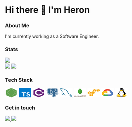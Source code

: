 #  Hi there 👋 I'm Heron


### About Me

I'm currently working as a Software Engineer.


### Stats

<div>
  <img height="180em" src="https://github-readme-streak-stats.herokuapp.com/?user=heronsilva&hide_border=true&theme=flag-india">
</div>
<div>
  <img height="180em" src="https://github-readme-stats.vercel.app/api?username=heronsilva&include_all_commits=true&count_private=true&include_orgs=true&show_icons=true&hide_border=false&theme=flag-india">
  <img height="180em" src="https://github-readme-stats.vercel.app/api/top-langs/?username=heronsilva&show_icons=true&include_orgs=true&layout=compact&hide_border=false&theme=flag-india">
</div>


### Tech Stack

<div>
    <img align="center"
       alt="Node.JS"
       title="Node.JS"
       height="30"
       width="40"
       src="https://raw.githubusercontent.com/devicons/devicon/master/icons/nodejs/nodejs-plain.svg" />
  <img align="center"
       alt="Typescript"
       title="Typescript"
       height="30"
       width="40"
       src="https://raw.githubusercontent.com/devicons/devicon/master/icons/typescript/typescript-plain.svg" />
  <img align="center"
       alt="C#"
       title="C#"
       height="30"
       width="40"
       src="https://raw.githubusercontent.com/devicons/devicon/master/icons/csharp/csharp-plain.svg" />
  <img align="center"
       alt="Postgres"
       title="Postgres"
       height="30"
       width="40"
       src="https://raw.githubusercontent.com/devicons/devicon/master/icons/postgresql/postgresql-plain.svg" />
  <img align="center"
       alt="MySQL"
       title="MySQL"
       height="30"
       width="40"
       src="https://raw.githubusercontent.com/devicons/devicon/master/icons/mysql/mysql-original.svg" />
  <img align="center"
       alt="MongoDB"
       title="MongoDB"
       height="30"
       width="40"
       src="https://raw.githubusercontent.com/devicons/devicon/master/icons/mongodb/mongodb-original-wordmark.svg" />
  <img align="center"
     alt="Amazon Web Services (AWS)"
     title="Amazon Web Services (AWS)"
     height="30"
     width="40"
     src="https://raw.githubusercontent.com/devicons/devicon/master/icons/amazonwebservices/amazonwebservices-original.svg" />
  <img align="center"
     alt="Google Cloud (GCP)"
     title="Google Cloud (GCP)"
     height="30"
     width="40"
     src="https://raw.githubusercontent.com/devicons/devicon/master/icons/googlecloud/googlecloud-original.svg" />
  <img align="center"
       alt="Linux"
       title="Linux"
       height="30"
       width="40"
       src="https://raw.githubusercontent.com/devicons/devicon/master/icons/linux/linux-original.svg" />
</div>


### Get in touch
<div>
  <a href="mailto:heron.code@outlook.com"
     alt="E-mail"
     target="_blank">
    <img src="https://img.shields.io/badge/Email%20Me-0078D4.svg?&style=for-the-badge&logo=microsoftoutlook&logoColor=white" />
  </a>
  <a href="https://www.linkedin.com/in/heronsilva"
     alt="LinkedIn"
     target="_blank">
    <img src="https://img.shields.io/badge/LinkedIn-0A66C2.svg?&style=for-the-badge&logo=linkedin&logoColor=white" />
  </a>
</div>
